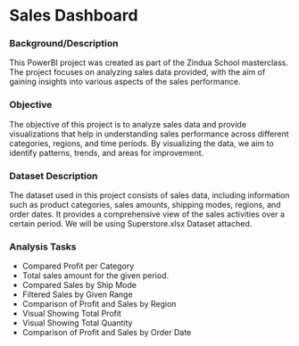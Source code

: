 # Sales Dashboard
### Background/Description
This PowerBI project was created as part of the Zindua School masterclass. The project focuses on analyzing sales data provided, with the aim of gaining insights into various aspects of the sales performance.

### Objective
The objective of this project is to analyze sales data and provide visualizations that help in understanding sales performance across different categories, regions, and time periods. By visualizing the data, we aim to identify patterns, trends, and areas for improvement.

### Dataset Description
The dataset used in this project consists of sales data, including information such as product categories, sales amounts, shipping modes, regions, and order dates. It provides a comprehensive view of the sales activities over a certain period.
We will be using Superstore.xlsx Dataset attached.

### Analysis Tasks
* Compared Profit per Category
* Total sales amount for the given period.
* Compared Sales by Ship Mode
* Filtered Sales by Given Range
* Comparison of Profit and Sales by Region
* Visual Showing Total Profit
* Visual Showing Total Quantity
* Comparison of Profit and Sales by Order Date
